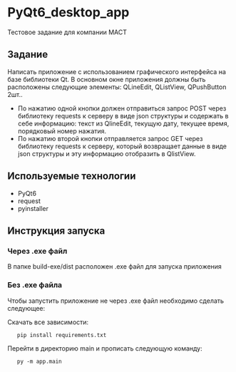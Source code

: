 # PyQt6_desktop_app
Тестовое задание для компании МАСТ

## Задание 

Написать приложение с использованием графического интерфейса на базе
библиотеки Qt. В основном окне приложения должны быть расположены следующие
элементы: QLineEdit, QListView, QPushButton 2шт..
- По нажатию одной кнопки должен отправиться запрос POST через библиотеку requests к
серверу в виде json структуры и содержать в себе информацию: текст из QlineEdit, текущую
дату, текущее время, порядковый номер нажатия.
- По нажатию второй кнопки отправляется запрос GET через библиотеку requests к серверу,
который возвращает данные в виде json структуры и эту информацию отобразить в QlistView.

## Используемые технологии
- PyQt6
- request
- pyinstaller

## Инструкция запуска

### Через .exe файл

В папке build-exe/dist расположен .exe файл для запуска приложения

### Без .exe файла

Чтобы запустить приложение не через .exe файл необходимо сделать следующее:

Скачать все зависимости: 

       pip install requirements.txt

Перейти в директорию main и прописать следующую команду: 

       py -m app.main
